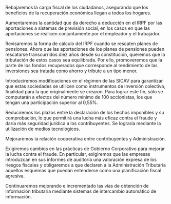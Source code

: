 Rebajaremos la carga fiscal de los ciudadanos, asegurando que los beneficios de la recuperación económica
llegan a todos los hogares.

Aumentaremos la cantidad que da derecho a deducción en el IRPF por las aportaciones a sistemas
de previsión social, en los casos en que las aportaciones se realicen conjuntamente por el empleador y
el trabajador.

Revisaremos la forma de cálculo del IRPF cuando se rescaten planes de pensiones. Ahora que las
aportaciones de los planes de pensiones pueden rescatarse transcurridos diez años desde su constitución,
queremos que la tributación de estos casos sea equilibrada. Por ello, promoveremos que la parte
de los fondos recuperados que corresponde al rendimiento de las inversiones sea tratada como ahorro
y tribute a un tipo menor.

Introduciremos modificaciones en el régimen de las SICAV para garantizar que estas sociedades se
utilicen como instrumentos de inversión colectiva, finalidad para la que originalmente se crearon. Para
lograr este fin, sólo se computarán a efectos del número mínimo de 100 accionistas, los que tengan una
participación superior al 0,55%.

Reduciremos los plazos entre la declaración de los hechos imponibles y su comprobación, lo que
permitirá una lucha más eficaz contra el fraude y daría más seguridad jurídica a los contribuyentes. Se
lograría mediante la utilización de medios tecnológicos.

Mejoraremos la relación cooperativa entre contribuyentes y Administración.

Exigiremos cambios en las prácticas de Gobierno Corporativo para mejorar la lucha contra el fraude. En
particular, exigiremos que las empresas introduzcan en sus informes de auditoría una valoración expresa
de los riesgos fiscales y obligaremos a que declaren a la Administración Tributaria aquellos esquemas que
puedan entenderse como una planificación fiscal agresiva.

Continuaremos mejorando e incrementado las vías de obtención de información tributaria mediante
sistemas de intercambio automático de información.
